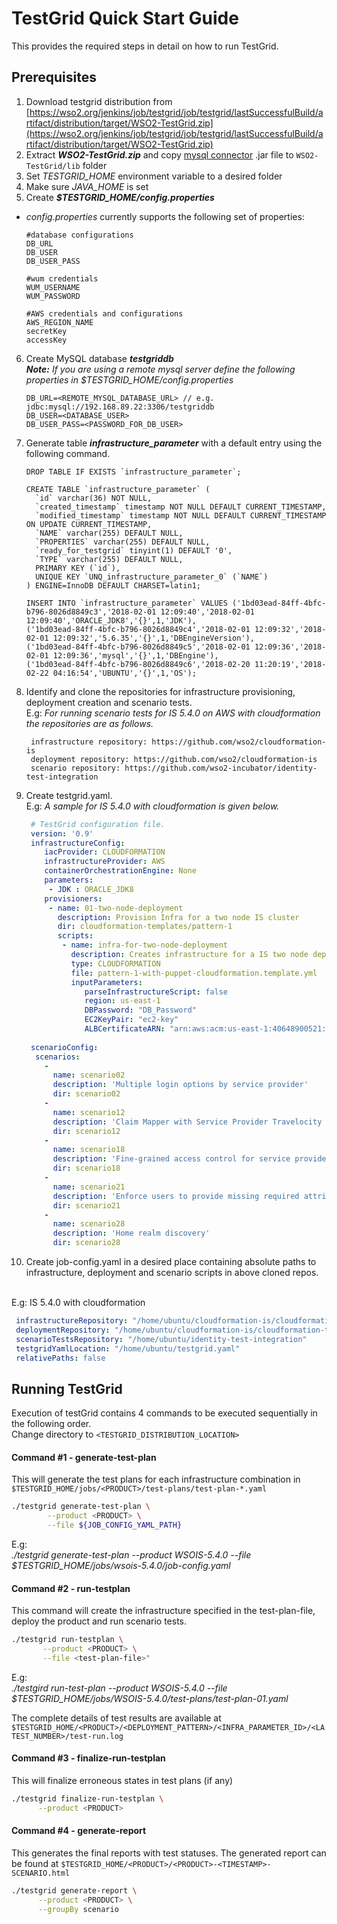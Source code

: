 # TestGrid Quick Start Guide

This provides the required steps in detail on how to run TestGrid.

## Prerequisites

1. Download testgrid distribution from [https://wso2.org/jenkins/job/testgrid/job/testgrid/lastSuccessfulBuild/artifact/distribution/target/WSO2-TestGrid.zip](https://wso2.org/jenkins/job/testgrid/job/testgrid/lastSuccessfulBuild/artifact/distribution/target/WSO2-TestGrid.zip)
2. Extract **_WSO2-TestGrid.zip_** and copy [mysql connector](http://central.maven.org/maven2/mysql/mysql-connector-java/6.0.6/mysql-connector-java-6.0.6.jar) .jar file to `WSO2-TestGrid/lib` folder
3. Set _TESTGRID_HOME_ environment variable to a desired folder
4. Make sure _JAVA_HOME_ is set
5. Create **_$TESTGRID_HOME/config.properties_**

- _config.properties_ currently supports the following set of properties:
   
   ```properties
   #database configurations
   DB_URL
   DB_USER
   DB_USER_PASS
   
   #wum credentials
   WUM_USERNAME
   WUM_PASSWORD
   
   #AWS credentials and configurations
   AWS_REGION_NAME
   secretKey
   accessKey

   ```
6. Create MySQL database **_testgriddb_** <br>
      _**Note:** If you are using a remote mysql server define the following properties in $TESTGRID_HOME/config.properties_
      
      ```properties
      DB_URL=<REMOTE_MYSQL_DATABASE_URL> // e.g. jdbc:mysql://192.168.89.22:3306/testgriddb  
      DB_USER=<DATABASE_USER>
      DB_USER_PASS=<PASSWORD_FOR_DB_USER>
      ```
7. Generate table **_infrastructure_parameter_** with a default entry using the following command.
    ```
    DROP TABLE IF EXISTS `infrastructure_parameter`; 
    
    CREATE TABLE `infrastructure_parameter` (
      `id` varchar(36) NOT NULL,
      `created_timestamp` timestamp NOT NULL DEFAULT CURRENT_TIMESTAMP,
      `modified_timestamp` timestamp NOT NULL DEFAULT CURRENT_TIMESTAMP ON UPDATE CURRENT_TIMESTAMP,
      `NAME` varchar(255) DEFAULT NULL,
      `PROPERTIES` varchar(255) DEFAULT NULL,
      `ready_for_testgrid` tinyint(1) DEFAULT '0',
      `TYPE` varchar(255) DEFAULT NULL,
      PRIMARY KEY (`id`),
      UNIQUE KEY `UNQ_infrastructure_parameter_0` (`NAME`)
    ) ENGINE=InnoDB DEFAULT CHARSET=latin1;
    
    INSERT INTO `infrastructure_parameter` VALUES ('1bd03ead-84ff-4bfc-b796-8026d8849c3','2018-02-01 12:09:40','2018-02-01 12:09:40','ORACLE_JDK8','{}',1,'JDK'),
    ('1bd03ead-84ff-4bfc-b796-8026d8849c4','2018-02-01 12:09:32','2018-02-01 12:09:32','5.6.35','{}',1,'DBEngineVersion'),
    ('1bd03ead-84ff-4bfc-b796-8026d8849c5','2018-02-01 12:09:36','2018-02-01 12:09:36','mysql','{}',1,'DBEngine'),
    ('1bd03ead-84ff-4bfc-b796-8026d8849c6','2018-02-20 11:20:19','2018-02-22 04:16:54','UBUNTU','{}',1,'OS');
    
    ```
8. Identify and clone the repositories for infrastructure provisioning, deployment creation and scenario tests. <br>
    E.g: _For running scenario tests for IS 5.4.0 on AWS with cloudformation the repositories are as follows._
    	
    	infrastructure repository: https://github.com/wso2/cloudformation-is
    	deployment repository: https://github.com/wso2/cloudformation-is
    	scenario repository: https://github.com/wso2-incubator/identity-test-integration
    	
9.  Create testgrid.yaml. <br>
       E.g: _A sample for IS 5.4.0 with cloudformation is given below._
       
       ```yaml
        # TestGrid configuration file.
        version: '0.9'
        infrastructureConfig:
           iacProvider: CLOUDFORMATION
           infrastructureProvider: AWS
           containerOrchestrationEngine: None
           parameters:
            - JDK : ORACLE_JDK8
           provisioners:
            - name: 01-two-node-deployment
              description: Provision Infra for a two node IS cluster
              dir: cloudformation-templates/pattern-1
              scripts:
               - name: infra-for-two-node-deployment
                 description: Creates infrastructure for a IS two node deployment.
                 type: CLOUDFORMATION
                 file: pattern-1-with-puppet-cloudformation.template.yml
                 inputParameters:
                    parseInfrastructureScript: false
                    region: us-east-1
                    DBPassword: "DB_Password"
                    EC2KeyPair: "ec2-key"
                    ALBCertificateARN: "arn:aws:acm:us-east-1:40648900521:certificate/2ab5fegt-5df1-4219-9f7e-91639ff8064e"
        
        scenarioConfig:
         scenarios:
           -
             name: scenario02
             description: 'Multiple login options by service provider'
             dir: scenario02
           -
             name: scenario12
             description: 'Claim Mapper with Service Provider Travelocity and Identity Provider Facebook and Google'
             dir: scenario12
           -
             name: scenario18
             description: 'Fine-grained access control for service providers'
             dir: scenario18
           -
             name: scenario21
             description: 'Enforce users to provide missing required attributes while getting JIT provisioned to the local system'
             dir: scenario21
           -
             name: scenario28
             description: 'Home realm discovery'
             dir: scenario28         
    ```
10. Create job-config.yaml in a desired place containing absolute paths to infrastructure, deployment and scenario scripts in above cloned repos. 
<br>
E.g: IS 5.4.0 with cloudformation

   ```yaml
    infrastructureRepository: "/home/ubuntu/cloudformation-is/cloudformation-templates/pattern-1"
    deploymentRepository: "/home/ubuntu/cloudformation-is/cloudformation-templates/pattern-1"
    scenarioTestsRepository: "/home/ubuntu/identity-test-integration"
    testgridYamlLocation: "/home/ubuntu/testgrid.yaml"
    relativePaths: false
   ```
    
## Running TestGrid

Execution of testGrid contains 4 commands to be executed sequentially in the following order. <br>
Change directory to `<TESTGRID_DISTRIBUTION_LOCATION>`

#### Command #1 - generate-test-plan 
This will generate the test plans for each infrastructure combination in `$TESTGRID_HOME/jobs/<PRODUCT>/test-plans/test-plan-*.yaml`
  

```bash
./testgrid generate-test-plan \
        --product <PRODUCT> \
        --file ${JOB_CONFIG_YAML_PATH}
```
E.g:<br>
  _./testgrid generate-test-plan --product WSOIS-5.4.0  --file $TESTGRID_HOME/jobs/wsois-5.4.0/job-config.yaml_
  
  
#### Command #2 - run-testplan

This command will create the infrastructure specified in the test-plan-file, deploy the product and  run scenario tests.
  
  ```bash
  ./testgrid run-testplan \
         --product <PRODUCT> \
         --file <test-plan-file>"
  ```
  
  E.g: <br> 
  _./testgird run-test-plan --product WSOIS-5.4.0 --file $TESTGRID_HOME/jobs/WSOIS-5.4.0/test-plans/test-plan-01.yaml_

The complete details of test results are available at `$TESTGRID_HOME/<PRODUCT>/<DEPLOYMENT_PATTERN>/<INFRA_PARAMETER_ID>/<LATEST_NUMBER>/test-run.log`


#### Command #3 - finalize-run-testplan
This will finalize erroneous states in test plans (if any)

```bash
./testgrid finalize-run-testplan \
      --product <PRODUCT> 
```
#### Command #4 - generate-report

This generates the final reports with test statuses. The generated report can be found at `$TESTGRID_HOME/<PRODUCT>/<PRODUCT>-<TIMESTAMP>-SCENARIO.html`

```bash
./testgrid generate-report \
      --product <PRODUCT> \
      --groupBy scenario
```